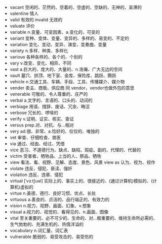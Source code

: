 - vacant 空闲的、茫然的、空着的、空虚的、空缺的、无神的、呆滞的
- valentine 情人
- valid 有效的    invalid 无效的
- valuate 评价
- variable n.变量、可变因素、a.变化的、可变的
- variant 变种、变体、变量、变异的、多样的、易变的、不定的
- variation 变化、变动、变异、演变、变奏曲、变量
- variety n.多样、种类、多样化
- various 各种各样的、各个的、个别的
- vary v.改变、变化、相异、不同
- vast a.巨大的、庞大的、大量的、n.浩瀚、广大无边的空间
- vault 墓穴、拱顶、地下室、金库、保险库、跳跃、腾跃
- vehicle n.交通工具、车辆、手段、工具、传播媒介、媒介物
- vender 卖主、商贩、供应商 同 vendor，vendor也做外包的意思
- venerable 可敬的、令人尊重的、庄严的
- verbal a.文字的、言语的、口头的、动词的
- verbiage 用语、措辞、废话、冗余、晦涩
- verbose 冗长的、啰嗦的
- verify v.证明、证实、核实、查证
- versus prep.对、对抗、与...相对
- very ad.很、非常、a.恰好的、仅仅的、唯独的
- vet 审查、仔细检查、兽医
- via 通过、经由、经过、凭借
- vice 恶习、不道德行为、缺点、缺陷、瑕疵、副的、代理的、代替的
- victim 受害者、牺牲品、上当的人、祭品、牺牲
- view 看法、看、视野、见解、态度、景色、风景 view as 认为、视为、视作
- violate 违反、侵犯、亵渎、强奸
- violation 违反、违章、侵犯
- virtual [ˈvɜːtʃuəl] 实际上的、事实上的、很接近的、(通过计算机)模拟的、(计算机)虚拟的
- virtue n.美德、德行、良好习惯、优点、长处
- virtuous a.善良的、贞洁的、品行端正的、有效力的
- vision n.视力、视野、画面、幻象、v.想象
- visual a.视力的、视觉的、看得见的、n.画面、图像
- vital 至关重要的、必不可少的、生命的、对…极重要的、维持生命所必需的、生气勃勃的、充满生机的、热情洋溢的
- vocabulary n.词汇量、词汇表
- vulnerable 脆弱的、易受攻击的、易受伤的
